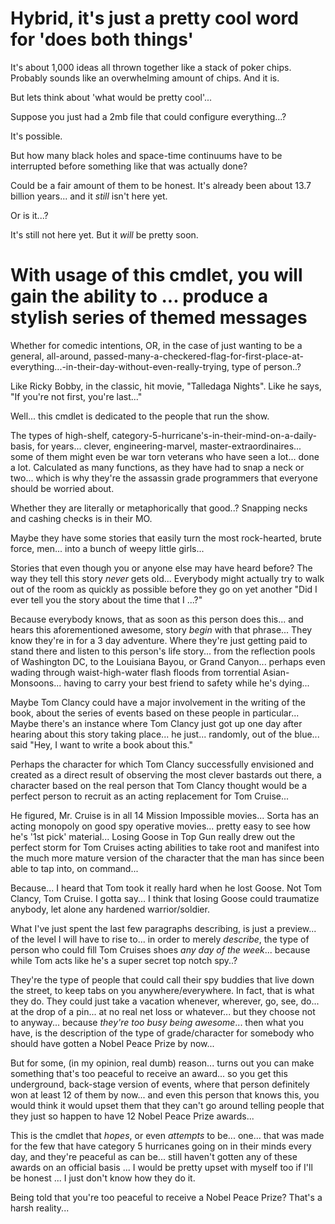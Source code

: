 # Hybrid, it's just a pretty cool word for 'does both things'

It's about 1,000 ideas all thrown together like a stack of poker chips. Probably sounds like an overwhelming amount of chips. And it is.

But lets think about 'what would be pretty cool'...

Suppose you just had a 2mb file that could configure everything...?

It's possible.

But how many black holes and space-time continuums have to be interrupted before something like that was actually done?

Could be a fair amount of them to be honest. It's already been about 13.7 billion years... and it *still* isn't here yet.

Or is it...?

It's still not here yet.
But it *will* be pretty soon.


# With usage of this cmdlet, you will gain the ability to ... produce a stylish series of themed messages
        
Whether for comedic intentions, OR, in the case of just wanting to be a general, all-around, passed-many-a-checkered-flag-for-first-place-at-everything...-in-their-day-without-even-really-trying, type of person..? 

Like Ricky Bobby, in the classic, hit movie, "Talledaga Nights". Like he says, "If you're not first, you're last..."
        
Well... this cmdlet is dedicated to the people that run the show.

The types of high-shelf, category-5-hurricane's-in-their-mind-on-a-daily-basis, for years... clever, engineering-marvel,  master-extraordinaires... some of them might even be war torn veterans who have seen a lot... done a lot. Calculated as many functions, as 
they have had to snap a neck or two... which is why they're the assassin grade programmers that everyone should be worried about. 
        
Whether they are literally or metaphorically that good..? Snapping necks and cashing checks is in their MO.
        
Maybe they have some stories that easily turn the most rock-hearted, brute force, men... into a bunch of weepy little girls...
        
Stories that even though you or anyone else may have heard before? The way they tell this story *never* gets old... Everybody might actually try to walk out of the room as quickly as possible before they go on yet another "Did I ever tell you the story about the time that I ...?"

Because everybody knows, that as soon as this person does this... and hears this aforementioned awesome, story *begin* with that phrase... They know they're in for a 3 day adventure. Where they're just getting paid to stand there and listen to this person's life story... from the reflection pools of Washington DC, to the Louisiana Bayou, or Grand Canyon... perhaps even wading through waist-high-water flash floods from torrential Asian-Monsoons... having to carry your best friend to safety while he's dying...

Maybe Tom Clancy could have a major involvement in the writing of the book, about the series of events based on these people in particular... Maybe there's an instance where Tom Clancy just got up one day after hearing about this story taking place... he just... randomly, out of the blue... said "Hey, I want to write a book about this." 

Perhaps the character for which Tom Clancy successfully envisioned and created as a direct result of observing the most clever bastards out there, a character based on the real person that Tom Clancy thought would be a perfect person to recruit as an acting replacement for Tom Cruise... 
        
He figured, Mr. Cruise is in all 14 Mission Impossible movies...
Sorta has an acting monopoly on good spy operative movies... pretty easy to see how he's '1st pick' material... Losing Goose in Top Gun really drew out the perfect storm for Tom Cruises acting abilities to take root and manifest into the much more mature version of the character that the man has since been able to tap into, on command... 
        
Because... I heard that Tom took it really hard when he lost Goose. Not Tom Clancy, Tom Cruise. I gotta say... I think that losing Goose could traumatize anybody, let alone any hardened warrior/soldier. 

What I've just spent the last few paragraphs describing, is just a preview... of the level I will have to rise to... in order to merely *describe*, the type of person who could fill Tom Cruises shoes *any day of the week*... because while Tom acts like he's a super secret top notch spy..? 

They're the type of people that could call their spy buddies that live down the street, to keep tabs on you anywhere/everywhere. In fact, that is what they do. They could just take a vacation whenever, wherever, go, see, do... at the drop of a pin... at no real net loss or whatever... but they choose not to anyway... because *they're too busy being awesome*... then what you have, is the description of the type of grade/character for somebody who should have gotten a Nobel Peace Prize by now... 
        
But for some, (in my opinion, real dumb) reason... turns out you can make something that's too peaceful to receive an award... so you get this underground, back-stage version of events, where that person definitely won at least 12 of them by now... and even this person that knows this, you would think it would upset them that they can't go around telling people that they just so happen to have 12 Nobel Peace Prize awards...
        
This is the cmdlet that *hopes*, or even *attempts* to be... one... that was made for the few that have category 5 hurricanes going on in their minds every day, and they're peaceful as can be... still haven't gotten any of these awards on an official basis ... I would be pretty upset with myself too if I'll be honest ... I just don't know how they do it. 
        
Being told that you're too peaceful to receive a Nobel Peace Prize? That's a harsh reality...
